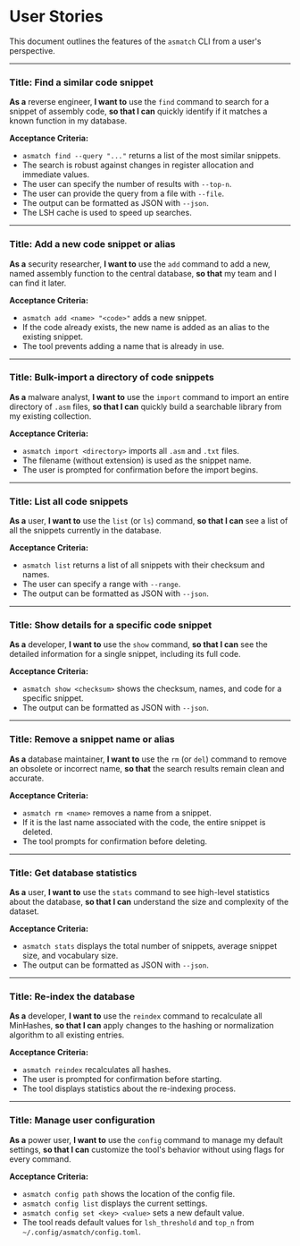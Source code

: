 # User Stories

This document outlines the features of the `asmatch` CLI from a user's perspective.

---

### Title: Find a similar code snippet

**As a** reverse engineer,
**I want to** use the `find` command to search for a snippet of assembly code,
**so that I can** quickly identify if it matches a known function in my database.

**Acceptance Criteria:**
- `asmatch find --query "..."` returns a list of the most similar snippets.
- The search is robust against changes in register allocation and immediate values.
- The user can specify the number of results with `--top-n`.
- The user can provide the query from a file with `--file`.
- The output can be formatted as JSON with `--json`.
- The LSH cache is used to speed up searches.

---

### Title: Add a new code snippet or alias

**As a** security researcher,
**I want to** use the `add` command to add a new, named assembly function to the central database,
**so that** my team and I can find it later.

**Acceptance Criteria:**
- `asmatch add <name> "<code>"` adds a new snippet.
- If the code already exists, the new name is added as an alias to the existing snippet.
- The tool prevents adding a name that is already in use.

---

### Title: Bulk-import a directory of code snippets

**As a** malware analyst,
**I want to** use the `import` command to import an entire directory of `.asm` files,
**so that I can** quickly build a searchable library from my existing collection.

**Acceptance Criteria:**
- `asmatch import <directory>` imports all `.asm` and `.txt` files.
- The filename (without extension) is used as the snippet name.
- The user is prompted for confirmation before the import begins.

---

### Title: List all code snippets

**As a** user,
**I want to** use the `list` (or `ls`) command,
**so that I can** see a list of all the snippets currently in the database.

**Acceptance Criteria:**
- `asmatch list` returns a list of all snippets with their checksum and names.
- The user can specify a range with `--range`.
- The output can be formatted as JSON with `--json`.

---

### Title: Show details for a specific code snippet

**As a** developer,
**I want to** use the `show` command,
**so that I can** see the detailed information for a single snippet, including its full code.

**Acceptance Criteria:**
- `asmatch show <checksum>` shows the checksum, names, and code for a specific snippet.
- The output can be formatted as JSON with `--json`.

---

### Title: Remove a snippet name or alias

**As a** database maintainer,
**I want to** use the `rm` (or `del`) command to remove an obsolete or incorrect name,
**so that** the search results remain clean and accurate.

**Acceptance Criteria:**
- `asmatch rm <name>` removes a name from a snippet.
- If it is the last name associated with the code, the entire snippet is deleted.
- The tool prompts for confirmation before deleting.

---

### Title: Get database statistics

**As a** user,
**I want to** use the `stats` command to see high-level statistics about the database,
**so that I can** understand the size and complexity of the dataset.

**Acceptance Criteria:**
- `asmatch stats` displays the total number of snippets, average snippet size, and vocabulary size.
- The output can be formatted as JSON with `--json`.

---

### Title: Re-index the database

**As a** developer,
**I want to** use the `reindex` command to recalculate all MinHashes,
**so that I can** apply changes to the hashing or normalization algorithm to all existing entries.

**Acceptance Criteria:**
- `asmatch reindex` recalculates all hashes.
- The user is prompted for confirmation before starting.
- The tool displays statistics about the re-indexing process.

---

### Title: Manage user configuration

**As a** power user,
**I want to** use the `config` command to manage my default settings,
**so that I can** customize the tool's behavior without using flags for every command.

**Acceptance Criteria:**
- `asmatch config path` shows the location of the config file.
- `asmatch config list` displays the current settings.
- `asmatch config set <key> <value>` sets a new default value.
- The tool reads default values for `lsh_threshold` and `top_n` from `~/.config/asmatch/config.toml`.
